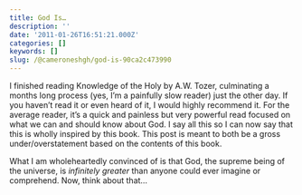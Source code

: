 ```yaml
---
title: God Is…
description: ''
date: '2011-01-26T16:51:21.000Z'
categories: []
keywords: []
slug: /@cameroneshgh/god-is-90ca2c473990
---
```


I finished reading Knowledge of the Holy by A.W. Tozer, culminating a months long process (yes, I’m a painfully slow reader) just the other day. If you haven’t read it or even heard of it, I would highly recommend it. For the average reader, it’s a quick and painless but very powerful read focused on what we can and should know about God. I say all this so I can now say that this is wholly inspired by this book. This post is meant to both be a gross under/overstatement based on the contents of this book.

What I am wholeheartedly convinced of is that God, the supreme being of the universe, is _infinitely greater_ than anyone could ever imagine or comprehend. Now, think about that…
